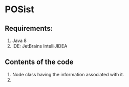 # POSist
## Requirements:
1. Java 8
2. IDE: JetBrains IntelliJIDEA

## Contents of the code
1. Node class having the information associated with it.
2. 
